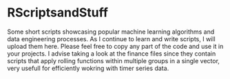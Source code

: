 # RScriptsandStuff
Some short scripts showcasing popular machine learning algorithms and data engineering processes. As I continue to learn and write scripts, I will upload them here. Please feel free to copy any part of the code and use it in your projects. I advise taking a look at the finance files since they contain scripts that apply rolling functions within multiple groups in a single vector, very usefull for efficiently wokring with timer series data.
